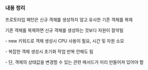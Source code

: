 <h3>내용 정리</h3>
<p>프로토타입 패턴은 신규 객체를 생성하지 않고 유사한 기존 객체를 복제</p>
<p>기존 객체를 복제하면 신규 객체를 생성하는 것보다 자원이 절약됨</p>
<p>- new 키워드로 객체 생성시 CPU 사용이 필요, 시간 및 자원 소모</p>
<p>- 복잡한 객체 생성시 초기화 작업 반복 안해도 됨</p>
<p>- 단, 객체의 상태값을 변경할 수 있는 관련 메서드가 미리 만들어져 있어야 함</p>